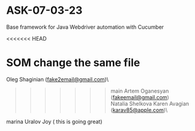# ASK-07-03-23

Base framework for Java Webdriver automation with Cucumber

<<<<<<< HEAD

SOM change the same file
=======
Oleg Shaginian (fake2email@gmail.com)\
>>>>>>> main
Artem Oganesyan (fakeemail@gmail.com)\
Natalia Shelkova
Karen Avagian (karav85@apple.com)\
> 
>


marina Uralov Joy ( this is going great)